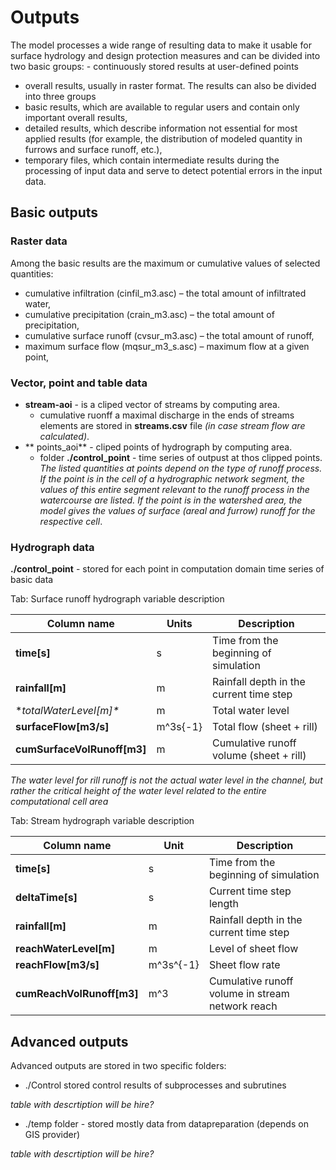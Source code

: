 # Outputs


The model processes a wide range of resulting data to make it usable for surface hydrology and design protection measures and can be divided into two basic groups: - continuously stored results at user-defined points
- overall results, usually in raster format.
The results can also be divided into three groups
- basic results, which are available to regular users and contain only important overall results,
- detailed results, which describe information not essential for most applied results (for example, the distribution of modeled quantity in furrows and surface runoff, etc.),
- temporary files, which contain intermediate results during the processing of input data and serve to detect potential errors in the input data.

## Basic outputs

### Raster data

Among the basic results are the maximum or cumulative values of selected quantities:
- cumulative infiltration (cinfil_m3.asc) – the total amount of infiltrated water,
- cumulative precipitation (crain_m3.asc) – the total amount of precipitation,
- cumulative surface runoff (cvsur_m3.asc) – the total amount of runoff,
- maximum surface flow (mqsur_m3_s.asc) – maximum flow at a given point,

### Vector, point and table data
- **stream-aoi** - is a cliped vector of streams by computing area.
  - cumulative ruonff a maximal discharge in the ends of streams elements are stored in **streams.csv** file *(in case stream flow are calculated)*.
- ** points_aoi** - cliped points of hydrograph by computing area.
  - folder **./control_point** - time series of outpust at thos clipped points. *The listed quantities at points depend on the type of runoff process. If the point is in the cell of a hydrographic network segment, the values of this entire segment relevant to the runoff process in the watercourse are listed. If the point is in the watershed area, the model gives the values of surface (areal and furrow) runoff for the respective cell*.

### Hydrograph data
**./control_point** - stored for each point in computation domain time series of basic data

Tab: Surface runoff hydrograph variable description

| **Column name**               | **Units**   | **Description**                            |
|-------------------------------|-------------|--------------------------------------------|
| **time\[s\]**                 | s           | Time from the beginning of simulation      |
| **rainfall\[m\]**             | m           | Rainfall depth in the current time step    |
| **totalWaterLevel\[m\]\**     | m           | Total water level                          |
| **surfaceFlow\[m3/s\]**       | m^3s\{\-1\} | Total flow \(sheet \+ rill\)               |
| **cumSurfaceVolRunoff\[m3\]** | m           | Cumulative runoff volume \(sheet \+ rill\) |


 *The water level for rill runoff is not the actual water level in the
channel, but rather the critical height of the water level related to the
entire computational cell area*


Tab: Stream hydrograph variable description

| **Column name**             | **Unit**     | **Description**                                  |
|-----------------------------|--------------|--------------------------------------------------|
| **time\[s\]**               | s            | Time from the beginning of simulation            |
| **deltaTime\[s\]**          | s            | Current time step length                         |
| **rainfall\[m\]**           | m            | Rainfall depth in the current time step          |
| **reachWaterLevel\[m\]**    | m            | Level of sheet flow                              |
| **reachFlow\[m3/s\]**       | m^3s^\{\-1\} | Sheet flow rate                                  |
| **cumReachVolRunoff\[m3\]** | m^3          | Cumulative runoff volume in stream network reach |



## Advanced outputs

Advanced outputs are stored in two specific folders:
- ./Control stored control results of subprocesses and subrutines

*table with descrtiption will be hire?*

- ./temp folder - stored mostly data from datapreparation (depends on GIS provider) 

*table with descrtiption will be hire?*


